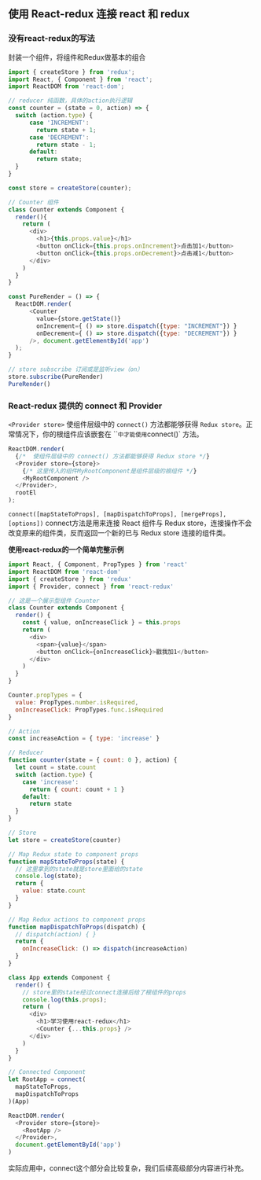 
## 使用 React-redux 连接 react 和 redux

### 没有react-redux的写法

封装一个组件，将组件和Redux做基本的组合
```javascript
import { createStore } from 'redux';
import React, { Component } from 'react';
import ReactDOM from 'react-dom';

// reducer 纯函数，具体的action执行逻辑
const counter = (state = 0, action) => {
  switch (action.type) {
      case 'INCREMENT':
        return state + 1;
      case 'DECREMENT':
        return state - 1;
      default:
        return state;
  }
}

const store = createStore(counter);

// Counter 组件
class Counter extends Component {
  render(){
    return (
      <div>
        <h1>{this.props.value}</h1>
        <button onClick={this.props.onIncrement}>点击加1</button>
        <button onClick={this.props.onDecrement}>点击减1</button>
      </div>
    )
  }
}

const PureRender = () => {
  ReactDOM.render(
      <Counter
        value={store.getState()}
        onIncrement={ () => store.dispatch({type: "INCREMENT"}) }
        onDecrement={ () => store.dispatch({type: "DECREMENT"}) }
      />, document.getElementById('app')
  );
}

// store subscribe 订阅或是监听view（on）
store.subscribe(PureRender)
PureRender()

```


### React-redux 提供的 connect 和 Provider

`<Provider store>` 使组件层级中的 `connect()` 方法都能够获得 `Redux store`。正常情况下，你的根组件应该嵌套在 ``<Provider>` 中才能使用 `connect()` 方法。

```javascript
ReactDOM.render(
  {/*  使组件层级中的 connect() 方法都能够获得 Redux store */}
  <Provider store={store}>
    {/* 这里传入的组件MyRootComponent是组件层级的根组件 */}
    <MyRootComponent />
  </Provider>,
  rootEl
);
```

`connect([mapStateToProps], [mapDispatchToProps], [mergeProps], [options])`
connect方法是用来连接 React 组件与 Redux store，连接操作不会改变原来的组件类，反而返回一个新的已与 Redux store 连接的组件类。

**使用react-redux的一个简单完整示例**

```javascript
import React, { Component, PropTypes } from 'react'
import ReactDOM from 'react-dom'
import { createStore } from 'redux'
import { Provider, connect } from 'react-redux'

// 这是一个展示型组件 Counter
class Counter extends Component {
  render() {
    const { value, onIncreaseClick } = this.props
    return (
      <div>
        <span>{value}</span>
        <button onClick={onIncreaseClick}>戳我加1</button>
      </div>
    )
  }
}

Counter.propTypes = {
  value: PropTypes.number.isRequired,
  onIncreaseClick: PropTypes.func.isRequired
}

// Action
const increaseAction = { type: 'increase' }

// Reducer
function counter(state = { count: 0 }, action) {
  let count = state.count
  switch (action.type) {
    case 'increase':
      return { count: count + 1 }
    default:
      return state
  }
}

// Store
let store = createStore(counter)

// Map Redux state to component props
function mapStateToProps(state) {
  // 这里拿到的state就是store里面给的state
  console.log(state);
  return {
    value: state.count
  }
}

// Map Redux actions to component props
function mapDispatchToProps(dispatch) {
  // dispatch(action) { }
  return {
    onIncreaseClick: () => dispatch(increaseAction)
  }
}

class App extends Component {
  render() {
    // store里的state经过connect连接后给了根组件的props
    console.log(this.props);
    return (
      <div>
        <h1>学习使用react-redux</h1>
        <Counter {...this.props} />
      </div>
    )
  }
}

// Connected Component
let RootApp = connect(
  mapStateToProps,
  mapDispatchToProps
)(App)

ReactDOM.render(
  <Provider store={store}>
    <RootApp />
  </Provider>,
  document.getElementById('app')
)

```

实际应用中，connect这个部分会比较复杂，我们后续高级部分内容进行补充。
